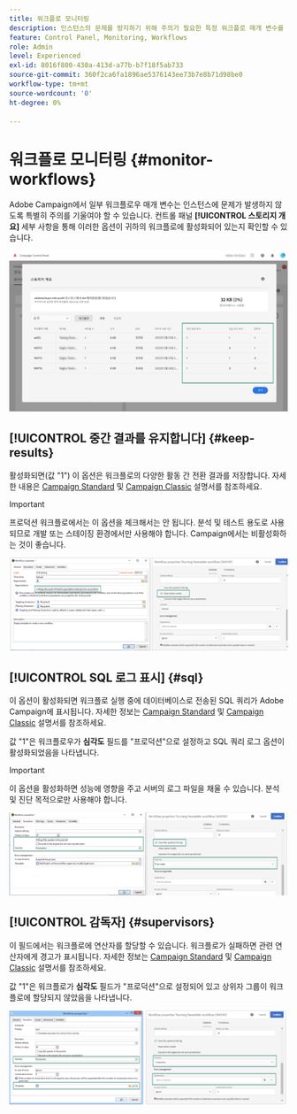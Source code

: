 ```yaml
---
title: 워크플로 모니터링
description: 인스턴스의 문제를 방지하기 위해 주의가 필요한 특정 워크플로 매개 변수를 모니터링하는 방법을 알아봅니다.
feature: Control Panel, Monitoring, Workflows
role: Admin
level: Experienced
exl-id: 8016f800-430a-413d-a77b-b7f18f5ab733
source-git-commit: 360f2ca6fa1896ae5376143ee73b7e8b71d98be0
workflow-type: tm+mt
source-wordcount: '0'
ht-degree: 0%

---
```


# 워크플로 모니터링 {#monitor-workflows}

<!-- Clean paused and completed workflows

When [!DNL Adobe Campaign] workflows are paused or completed, they leave temporary tables on your instances database that consume space and can lead to performance issues.

Control Panel allows you to identify those workflows and clean the temporary resources generated on your instances.

>[!NOTE]
>
>Technically, this operation executes the **[!UICONTROL Database cleanup technical workflow]** that runs on your Campaign instance everyday (see [Campaign Standard](https://experienceleague.adobe.com/docs/campaign-standard/using/administrating/application-settings/technical-workflows.html#list-of-technical-workflows) and [Campaign Classic](https://experienceleague.adobe.com/docs/campaign-classic/using/monitoring-campaign-classic/data-processing/database-cleanup-workflow.html) documentation). 

To clean paused and completed workflows, follow these steps:

1. Navigate to the **[!UICONTROL Performance monitoring]** card.

1. In the **[!UICONTROL Databases]** tab, select the instance where you want to perform the operation.

1. Access the **[!UICONTROL Storage overview]** details, then filter the list on **[!UICONTROL Temporary tables]**. Learn more on **[!UICONTROL Storage overview]** in [this page](database-storage-overview.md).

    ![](assets/wkf-monitoring-filter.png)

1. All temporary tables generated on your instances by workflows and deliveries display. Click the **[!UICONTROL Clean now]** button to delete the resources generated by paused and completed workflows.

    ![](assets/wkf-monitoring-clean.png)

1. Once the operation is confirmed, you can track the estimated remaining time in the **[!UICONTROL Storage overview]** list.

    ![](assets/wkf-monitoring-in-progress.png)

Monitor workflow parameters -->

Adobe Campaign에서 일부 워크플로우 매개 변수는 인스턴스에 문제가 발생하지 않도록 특별히 주의를 기울여야 할 수 있습니다. 컨트롤 패널 **[!UICONTROL 스토리지 개요]** 세부 사항을 통해 이러한 옵션이 귀하의 워크플로에 활성화되어 있는지 확인할 수 있습니다.

![](assets/wkf-monitoring-parameters.png)

## **[!UICONTROL 중간 결과를 유지합니다]** {#keep-results}

활성화되면(값 &quot;1&quot;) 이 옵션은 워크플로의 다양한 활동 간 전환 결과를 저장합니다. 자세한 내용은 [Campaign Standard](https://experienceleague.adobe.com/docs/campaign-standard/using/managing-processes-and-data/executing-a-workflow/managing-execution-options.html?lang=ko) 및 [Campaign Classic](https://experienceleague.adobe.com/docs/campaign-classic/using/automating-with-workflows/introduction/workflow-best-practices.html?lang=ko#logs) 설명서를 참조하세요.

>[!IMPORTANT]
>
>프로덕션 워크플로에서는 이 옵션을 체크해서는 안 됩니다. 분석 및 테스트 용도로 사용되므로 개발 또는 스테이징 환경에서만 사용해야 합니다. Campaign에서는 비활성화하는 것이 좋습니다.

![](assets/wkf-monitoring-keep.png)

## **[!UICONTROL SQL 로그 표시]** {#sql}

이 옵션이 활성화되면 워크플로 실행 중에 데이터베이스로 전송된 SQL 쿼리가 Adobe Campaign에 표시됩니다. 자세한 정보는 [Campaign Standard](https://experienceleague.adobe.com/docs/campaign-standard/using/managing-processes-and-data/executing-a-workflow/managing-execution-options.html?lang=ko) 및 [Campaign Classic](https://experienceleague.adobe.com/docs/campaign-classic/using/automating-with-workflows/advanced-management/workflow-properties.html?lang=ko#execution) 설명서를 참조하세요.

값 &quot;1&quot;은 워크플로우가 **심각도** 필드를 &quot;프로덕션&quot;으로 설정하고 SQL 쿼리 로그 옵션이 활성화되었음을 나타냅니다.

>[!IMPORTANT]
>
>이 옵션을 활성화하면 성능에 영향을 주고 서버의 로그 파일을 채울 수 있습니다. 분석 및 진단 목적으로만 사용해야 합니다.

![](assets/wkf-monitoring-sql.png)

## **[!UICONTROL 감독자]** {#supervisors}

이 필드에서는 워크플로에 연산자를 할당할 수 있습니다. 워크플로가 실패하면 관련 연산자에게 경고가 표시됩니다. 자세한 정보는 [Campaign Standard](https://experienceleague.adobe.com/docs/campaign-standard/using/managing-processes-and-data/executing-a-workflow/monitoring-workflow-execution.html?lang=ko#error-management) 및 [Campaign Classic](https://experienceleague.adobe.com/docs/campaign-classic/using/automating-with-workflows/advanced-management/workflow-properties.html?lang=ko#error-management) 설명서를 참조하세요.

값 &quot;1&quot;은 워크플로가 **심각도** 필드가 &quot;프로덕션&quot;으로 설정되어 있고 상위자 그룹이 워크플로에 할당되지 않았음을 나타냅니다.

![](assets/wkf-monitoring-supervisors.png)

